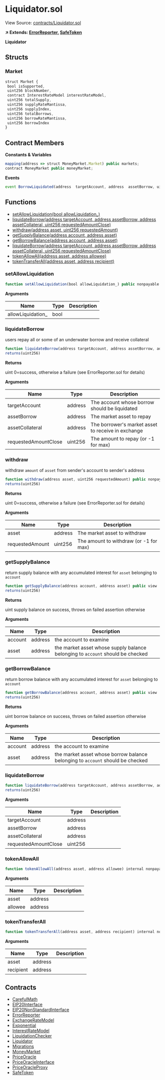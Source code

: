 # Liquidator.sol

View Source: [contracts/Liquidator.sol](../contracts/Liquidator.sol)

**↗ Extends: [ErrorReporter](ErrorReporter.md), [SafeToken](SafeToken.md)**

**Liquidator**

## Structs
### Market

```js
struct Market {
 bool isSupported,
 uint256 blockNumber,
 contract InterestRateModel interestRateModel,
 uint256 totalSupply,
 uint256 supplyRateMantissa,
 uint256 supplyIndex,
 uint256 totalBorrows,
 uint256 borrowRateMantissa,
 uint256 borrowIndex
}
```

## Contract Members
**Constants & Variables**

```js
mapping(address => struct MoneyMarket.Market) public markets;
contract MoneyMarket public moneyMarket;

```

**Events**

```js
event BorrowLiquidated(address  targetAccount, address  assetBorrow, uint256  borrowBalanceBefore, uint256  borrowBalanceAccumulated, uint256  amountRepaid, uint256  borrowBalanceAfter, address  liquidator, address  assetCollateral, uint256  collateralBalanceBefore, uint256  collateralBalanceAccumulated, uint256  amountSeized, uint256  collateralBalanceAfter);
```

## Functions

- [setAllowLiquidation(bool allowLiquidation_)](#setallowliquidation)
- [liquidateBorrow(address targetAccount, address assetBorrow, address assetCollateral, uint256 requestedAmountClose)](#liquidateborrow)
- [withdraw(address asset, uint256 requestedAmount)](#withdraw)
- [getSupplyBalance(address account, address asset)](#getsupplybalance)
- [getBorrowBalance(address account, address asset)](#getborrowbalance)
- [liquidateBorrow(address targetAccount, address assetBorrow, address assetCollateral, uint256 requestedAmountClose)](#liquidateborrow)
- [tokenAllowAll(address asset, address allowee)](#tokenallowall)
- [tokenTransferAll(address asset, address recipient)](#tokentransferall)

### setAllowLiquidation

```js
function setAllowLiquidation(bool allowLiquidation_) public nonpayable
```

**Arguments**

| Name        | Type           | Description  |
| ------------- |------------- | -----|
| allowLiquidation_ | bool |  | 

### liquidateBorrow

users repay all or some of an underwater borrow and receive collateral

```js
function liquidateBorrow(address targetAccount, address assetBorrow, address assetCollateral, uint256 requestedAmountClose) public nonpayable
returns(uint256)
```

**Returns**

uint 0=success, otherwise a failure (see ErrorReporter.sol for details)

**Arguments**

| Name        | Type           | Description  |
| ------------- |------------- | -----|
| targetAccount | address | The account whose borrow should be liquidated | 
| assetBorrow | address | The market asset to repay | 
| assetCollateral | address | The borrower's market asset to receive in exchange | 
| requestedAmountClose | uint256 | The amount to repay (or -1 for max) | 

### withdraw

withdraw `amount` of `asset` from sender's account to sender's address

```js
function withdraw(address asset, uint256 requestedAmount) public nonpayable
returns(uint256)
```

**Returns**

uint 0=success, otherwise a failure (see ErrorReporter.sol for details)

**Arguments**

| Name        | Type           | Description  |
| ------------- |------------- | -----|
| asset | address | The market asset to withdraw | 
| requestedAmount | uint256 | The amount to withdraw (or -1 for max) | 

### getSupplyBalance

return supply balance with any accumulated interest for `asset` belonging to `account`

```js
function getSupplyBalance(address account, address asset) public view
returns(uint256)
```

**Returns**

uint supply balance on success, throws on failed assertion otherwise

**Arguments**

| Name        | Type           | Description  |
| ------------- |------------- | -----|
| account | address | the account to examine | 
| asset | address | the market asset whose supply balance belonging to `account` should be checked | 

### getBorrowBalance

return borrow balance with any accumulated interest for `asset` belonging to `account`

```js
function getBorrowBalance(address account, address asset) public view
returns(uint256)
```

**Returns**

uint borrow balance on success, throws on failed assertion otherwise

**Arguments**

| Name        | Type           | Description  |
| ------------- |------------- | -----|
| account | address | the account to examine | 
| asset | address | the market asset whose borrow balance belonging to `account` should be checked | 

### liquidateBorrow

```js
function liquidateBorrow(address targetAccount, address assetBorrow, address assetCollateral, uint256 requestedAmountClose) public nonpayable
returns(uint256)
```

**Arguments**

| Name        | Type           | Description  |
| ------------- |------------- | -----|
| targetAccount | address |  | 
| assetBorrow | address |  | 
| assetCollateral | address |  | 
| requestedAmountClose | uint256 |  | 

### tokenAllowAll

```js
function tokenAllowAll(address asset, address allowee) internal nonpayable
```

**Arguments**

| Name        | Type           | Description  |
| ------------- |------------- | -----|
| asset | address |  | 
| allowee | address |  | 

### tokenTransferAll

```js
function tokenTransferAll(address asset, address recipient) internal nonpayable
```

**Arguments**

| Name        | Type           | Description  |
| ------------- |------------- | -----|
| asset | address |  | 
| recipient | address |  | 

## Contracts

* [CarefulMath](CarefulMath.md)
* [EIP20Interface](EIP20Interface.md)
* [EIP20NonStandardInterface](EIP20NonStandardInterface.md)
* [ErrorReporter](ErrorReporter.md)
* [ExchangeRateModel](ExchangeRateModel.md)
* [Exponential](Exponential.md)
* [InterestRateModel](InterestRateModel.md)
* [LiquidationChecker](LiquidationChecker.md)
* [Liquidator](Liquidator.md)
* [Migrations](Migrations.md)
* [MoneyMarket](MoneyMarket.md)
* [PriceOracle](PriceOracle.md)
* [PriceOracleInterface](PriceOracleInterface.md)
* [PriceOracleProxy](PriceOracleProxy.md)
* [SafeToken](SafeToken.md)
